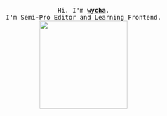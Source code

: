 <p align="center">
  <br>
  <samp>
    Hi. I'm <b><a rel="nofollow noopener noreferrer" target="_blank" href="https://wycha.com/">wycha</a></b>.
    <br>I'm Semi-Pro Editor and Learning Frontend.<br>

</samp>
  <img src="https://i.imgur.com/Z76PAzT.png" width="200"/>
</p>
